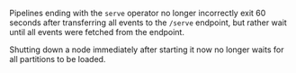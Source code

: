 Pipelines ending with the `serve` operator no longer incorrectly exit 60 seconds
after transferring all events to the `/serve` endpoint, but rather wait until
all events were fetched from the endpoint.

Shutting down a node immediately after starting it now no longer waits for all
partitions to be loaded.
